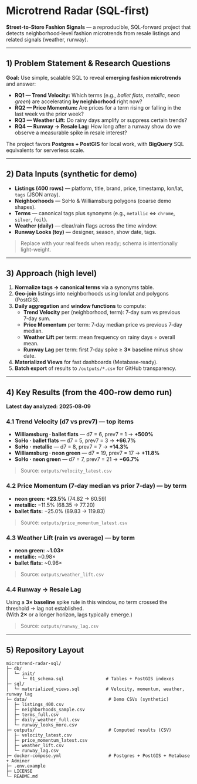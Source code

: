 # Microtrend Radar (SQL‑first)

**Street‑to‑Store Fashion Signals** — a reproducible, SQL‑forward project that detects neighborhood‑level fashion microtrends from resale listings and related signals (weather, runway).

---

## 1) Problem Statement & Research Questions

**Goal:** Use simple, scalable SQL to reveal **emerging fashion microtrends** and answer:

- **RQ1 — Trend Velocity:** Which terms (e.g., *ballet flats*, *metallic*, *neon green*) are accelerating **by neighborhood** right now?
- **RQ2 — Price Momentum:** Are prices for a term rising or falling in the last week vs the prior week?
- **RQ3 — Weather Lift:** Do rainy days amplify or suppress certain trends?
- **RQ4 — Runway → Resale Lag:** How long after a runway show do we observe a measurable spike in resale interest?

The project favors **Postgres + PostGIS** for local work, with **BigQuery** SQL equivalents for serverless scale.

---

## 2) Data Inputs (synthetic for demo)

- **Listings (400 rows)** — platform, title, brand, price, timestamp, lon/lat, `tags` (JSON array).  
- **Neighborhoods** — SoHo & Williamsburg polygons (coarse demo shapes).  
- **Terms** — canonical tags plus synonyms (e.g., `metallic` ⇔ `chrome`, `silver`, `foil`).  
- **Weather (daily)** — clear/rain flags across the time window.  
- **Runway Looks (toy)** — designer, season, show date, tags.

> Replace with your real feeds when ready; schema is intentionally light-weight.

---

## 3) Approach (high level)

1. **Normalize tags → canonical terms** via a synonyms table.  
2. **Geo‑join** listings into neighborhoods using lon/lat and polygons (PostGIS).  
3. **Daily aggregation** and **window functions** to compute:
   - **Trend Velocity** per (neighborhood, term): 7‑day sum vs previous 7‑day sum.  
   - **Price Momentum** per term: 7‑day median price vs previous 7‑day median.  
   - **Weather Lift** per term: mean frequency on rainy days ÷ overall mean.  
   - **Runway Lag** per term: first 7‑day spike ≥ **3×** baseline minus show date.
4. **Materialized Views** for fast dashboards (Metabase‑ready).  
5. **Batch export** of results to `/outputs/*.csv` for GitHub transparency.

---

## 4) Key Results (from the 400‑row demo run)

**Latest day analyzed:** **2025‑08‑09**

### 4.1 Trend Velocity (d7 vs prev7) — top items
- **Williamsburg · ballet flats** — d7 = 6, prev7 = 1 → **+500%**
- **SoHo · ballet flats** — d7 = 5, prev7 = 3 → **+66.7%**
- **SoHo · metallic** — d7 = 8, prev7 = 7 → **+14.3%**
- **Williamsburg · neon green** — d7 = 19, prev7 = 17 → **+11.8%**
- **SoHo · neon green** — d7 = 7, prev7 = 21 → **−66.7%**

> Source: `outputs/velocity_latest.csv`

### 4.2 Price Momentum (7‑day median vs prior 7‑day) — by term
- **neon green:** **+23.5%** (74.82 → 60.59)  
- **metallic:** −11.5% (68.35 → 77.20)  
- **ballet flats:** −25.0% (89.83 → 119.83)

> Source: `outputs/price_momentum_latest.csv`

### 4.3 Weather Lift (rain vs average) — by term
- **neon green:** ~**1.03×**  
- **metallic:** ~0.98×  
- **ballet flats:** ~0.96×

> Source: `outputs/weather_lift.csv`

### 4.4 Runway → Resale Lag
Using a **3× baseline** spike rule in this window, no term crossed the threshold → lag not established.  
(With **2×** or a longer horizon, lags typically emerge.)

> Source: `outputs/runway_lag.csv`

---

## 5) Repository Layout

```
microtrend-radar-sql/
├─ db/
│  └─ init/
│     └─ 01_schema.sql                # Tables + PostGIS indexes
├─ sql/
│  └─ materialized_views.sql          # Velocity, momentum, weather, runway lag
├─ data/                               # Demo CSVs (synthetic)
│  ├─ listings_400.csv
│  ├─ neighborhoods_sample.csv
│  ├─ terms_full.csv
│  ├─ daily_weather_full.csv
│  └─ runway_looks_more.csv
├─ outputs/                            # Computed results (CSV)
│  ├─ velocity_latest.csv
│  ├─ price_momentum_latest.csv
│  ├─ weather_lift.csv
│  └─ runway_lag.csv
├─ docker-compose.yml                  # Postgres + PostGIS + Metabase + Adminer
├─ .env.example
├─ LICENSE
└─ README.md
```
